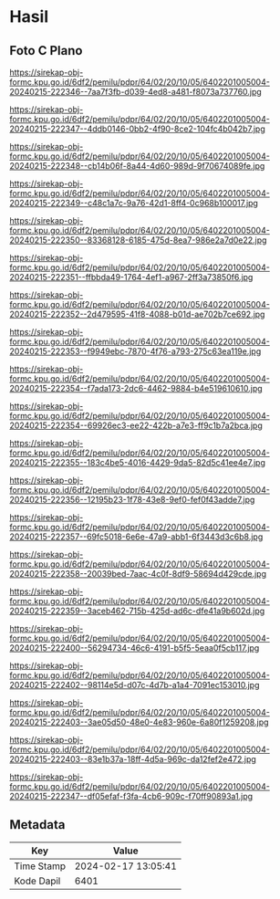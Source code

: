 # Hasil

## Foto C Plano

https://sirekap-obj-formc.kpu.go.id/6df2/pemilu/pdpr/64/02/20/10/05/6402201005004-20240215-222346--7aa7f3fb-d039-4ed8-a481-f8073a737760.jpg

https://sirekap-obj-formc.kpu.go.id/6df2/pemilu/pdpr/64/02/20/10/05/6402201005004-20240215-222347--4ddb0146-0bb2-4f90-8ce2-104fc4b042b7.jpg

https://sirekap-obj-formc.kpu.go.id/6df2/pemilu/pdpr/64/02/20/10/05/6402201005004-20240215-222348--cb14b06f-8a44-4d60-989d-9f70674089fe.jpg

https://sirekap-obj-formc.kpu.go.id/6df2/pemilu/pdpr/64/02/20/10/05/6402201005004-20240215-222349--c48c1a7c-9a76-42d1-8ff4-0c968b100017.jpg

https://sirekap-obj-formc.kpu.go.id/6df2/pemilu/pdpr/64/02/20/10/05/6402201005004-20240215-222350--83368128-6185-475d-8ea7-986e2a7d0e22.jpg

https://sirekap-obj-formc.kpu.go.id/6df2/pemilu/pdpr/64/02/20/10/05/6402201005004-20240215-222351--ffbbda49-1764-4ef1-a967-2ff3a73850f6.jpg

https://sirekap-obj-formc.kpu.go.id/6df2/pemilu/pdpr/64/02/20/10/05/6402201005004-20240215-222352--2d479595-41f8-4088-b01d-ae702b7ce692.jpg

https://sirekap-obj-formc.kpu.go.id/6df2/pemilu/pdpr/64/02/20/10/05/6402201005004-20240215-222353--f9949ebc-7870-4f76-a793-275c63ea119e.jpg

https://sirekap-obj-formc.kpu.go.id/6df2/pemilu/pdpr/64/02/20/10/05/6402201005004-20240215-222354--f7ada173-2dc6-4462-9884-b4e519610610.jpg

https://sirekap-obj-formc.kpu.go.id/6df2/pemilu/pdpr/64/02/20/10/05/6402201005004-20240215-222354--69926ec3-ee22-422b-a7e3-ff9c1b7a2bca.jpg

https://sirekap-obj-formc.kpu.go.id/6df2/pemilu/pdpr/64/02/20/10/05/6402201005004-20240215-222355--183c4be5-4016-4429-9da5-82d5c41ee4e7.jpg

https://sirekap-obj-formc.kpu.go.id/6df2/pemilu/pdpr/64/02/20/10/05/6402201005004-20240215-222356--12195b23-1f78-43e8-9ef0-fef0f43adde7.jpg

https://sirekap-obj-formc.kpu.go.id/6df2/pemilu/pdpr/64/02/20/10/05/6402201005004-20240215-222357--69fc5018-6e6e-47a9-abb1-6f3443d3c6b8.jpg

https://sirekap-obj-formc.kpu.go.id/6df2/pemilu/pdpr/64/02/20/10/05/6402201005004-20240215-222358--20039bed-7aac-4c0f-8df9-58694d429cde.jpg

https://sirekap-obj-formc.kpu.go.id/6df2/pemilu/pdpr/64/02/20/10/05/6402201005004-20240215-222359--3aceb462-715b-425d-ad6c-dfe41a9b602d.jpg

https://sirekap-obj-formc.kpu.go.id/6df2/pemilu/pdpr/64/02/20/10/05/6402201005004-20240215-222400--56294734-46c6-4191-b5f5-5eaa0f5cb117.jpg

https://sirekap-obj-formc.kpu.go.id/6df2/pemilu/pdpr/64/02/20/10/05/6402201005004-20240215-222402--98114e5d-d07c-4d7b-a1a4-7091ec153010.jpg

https://sirekap-obj-formc.kpu.go.id/6df2/pemilu/pdpr/64/02/20/10/05/6402201005004-20240215-222403--3ae05d50-48e0-4e83-960e-6a80f1259208.jpg

https://sirekap-obj-formc.kpu.go.id/6df2/pemilu/pdpr/64/02/20/10/05/6402201005004-20240215-222403--83e1b37a-18ff-4d5a-969c-da12fef2e472.jpg

https://sirekap-obj-formc.kpu.go.id/6df2/pemilu/pdpr/64/02/20/10/05/6402201005004-20240215-222347--df05efaf-f3fa-4cb6-909c-f70ff90893a1.jpg


## Metadata

| Key        | Value               |
| ---------- | ------------------- |
| Time Stamp | 2024-02-17 13:05:41 |
| Kode Dapil | 6401                |



